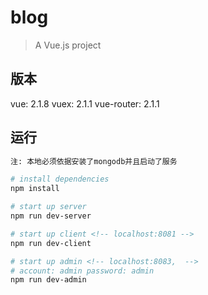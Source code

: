 # blog

> A Vue.js project

## 版本

vue: 2.1.8
vuex: 2.1.1
vue-router: 2.1.1

## 运行

``` bash
注: 本地必须依据安装了mongodb并且启动了服务

# install dependencies
npm install

# start up server
npm run dev-server

# start up client <!-- localhost:8081 -->
npm run dev-client

# start up admin <!-- localhost:8083,  -->
# account: admin password: admin
npm run dev-admin 
 
```
